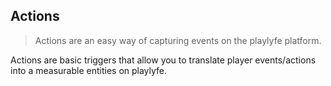 ## Actions

> Actions are an easy way of capturing events on the playlyfe platform.

Actions are basic triggers that allow you to translate player events/actions into a measurable entities on playlyfe.
